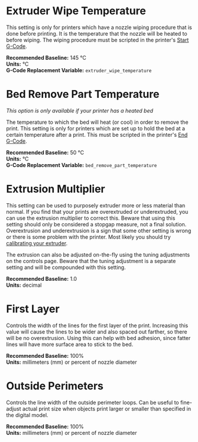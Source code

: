 
Extruder Wipe Temperature
=========================

This setting is only for printers which have a nozzle wiping procedure that is done before printing. It is the temperature that the nozzle will be heated to before wiping. The wiping procedure must be scripted in the printer's [Start G-Code](../../printer-settings/gcode/gcode#start-gcode).

**Recommended Baseline:** 145 °C  
**Units:** °C  
**G-Code Replacement Variable:** `extruder_wipe_temperature`

Bed Remove Part Temperature
===========================

*This option is only available if your printer has a heated bed*

The temperature to which the bed will heat (or cool) in order to remove the print. This setting is only for printers which are set up to hold the bed at a certain temperature after a print. This must be scripted in the printer's [End G-Code](../../printer-settings/gcode/gcode#end-gcode).

**Recommended Baseline:** 50 °C  
**Units:** °C  
**G-Code Replacement Variable:** `bed_remove_part_temperature`

Extrusion Multiplier
====================

This setting can be used to purposely extruder more or less material than normal. If you find that your prints are overextruded or underextruded, you can use the extrusion multiplier to correct this. Beware that using this setting should only be considered a stopgap measure, not a final solution. Overextrusion and underextrusion is a sign that some other setting is wrong or there is some problem with the printer. Most likely you should try [calibrating your extruder](https://www.matterhackers.com/articles/how-to-calibrate-your-extruder).

The extrusion can also be adjusted on-the-fly using the tuning adjustments on the controls page. Beware that the tuning adjustment is a separate setting and will be compounded with this setting.

**Recommended Baseline:** 1.0  
**Units:** decimal  

First Layer
===========

Controls the width of the lines for the first layer of the print. Increasing this value will cause the lines to be wider and also spaced out farther, so there will be no overextrusion. Using this can help with bed adhesion, since fatter lines will have more surface area to stick to the bed.

**Recommended Baseline:** 100%  
**Units:** millimeters (mm) or percent of nozzle diameter  

Outside Perimeters
==================

Controls the line width of the outside perimeter loops. Can be useful to fine-adjust actual print size when objects print larger or smaller than specified in the digital model.

**Recommended Baseline:** 100%  
**Units:** millimeters (mm) or percent of nozzle diameter  